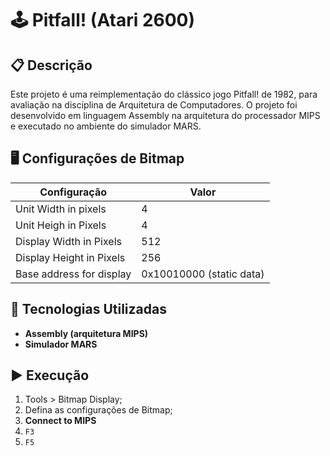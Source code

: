 # 🕹️ Pitfall! (Atari 2600)

## 📋 Descrição
Este projeto é uma reimplementação do clássico jogo Pitfall! de 1982, para avaliação na disciplina de Arquitetura de Computadores. O projeto foi desenvolvido em linguagem Assembly na arquitetura do processador MIPS e executado no ambiente do simulador MARS.

## 🖥 Configurações de Bitmap
| Configuração | Valor |
|---|---|
| Unit Width in pixels | 4 |
| Unit Heigh in Pixels | 4 |
| Display Width in Pixels | 512 |
| Display Height in Pixels | 256 |
| Base address for display | 0x10010000 (static data) |

## 🤖 Tecnologias Utilizadas
* **Assembly (arquitetura MIPS)**
* **Simulador MARS**

## ▶ Execução
1. Tools > Bitmap Display;
2. Defina as configurações de Bitmap;
3. **Connect to MIPS**
4. ```F3```
5. ```F5```
